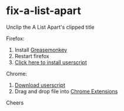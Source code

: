 fix-a-list-apart
================

Unclip the A List Apart's clipped title

Firefox:
1. Install [Greasemonkey](https://addons.mozilla.org/en-US/firefox/addon/greasemonkey/)
2. Restart firefox
3. [Click here to install userscript](https://raw.github.com/khirakawa/fix-a-list-apart/master/fix-a-list-apart.user.js)

Chrome:
1. [Download userscript](https://raw.github.com/khirakawa/fix-a-list-apart/master/fix-a-list-apart.user.js)
2. Drag and drop file into [Chrome Extensions](chrome://chrome/extensions)

Cheers
